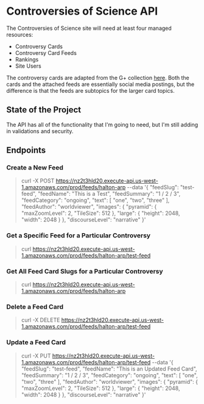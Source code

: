 # Controversies of Science API

The Controversies of Science site will need at least four managed resources:

- Controversy Cards
- Controversy Card Feeds
- Rankings
- Site Users

The controversy cards are adapted from the G+ collection [here](https://plus.google.com/collection/Yhn4Y).  Both the cards and the attached feeds are essentially social media postings, but the difference is that the feeds are subtopics for the larger card topics.

## State of the Project

The API has all of the functionality that I'm going to need, but I'm still adding in validations and security.

## Endpoints

### Create a New Feed

> curl -X POST https://nz2t3hld20.execute-api.us-west-1.amazonaws.com/prod/feeds/halton-arp --data '{ "feedSlug": "test-feed", "feedName": "This is a Test", "feedSummary": "1 / 2 / 3", "feedCategory": "ongoing", "text": [ "one", "two", "three" ], "feedAuthor": "worldviewer", "images": { "pyramid": { "maxZoomLevel": 2, "TileSize": 512 }, "large": { "height": 2048, "width": 2048 } }, "discourseLevel": "narrative" }'

### Get a Specific Feed for a Particular Controversy

> curl https://nz2t3hld20.execute-api.us-west-1.amazonaws.com/prod/feeds/halton-arp/test-feed

### Get All Feed Card Slugs for a Particular Controversy

> curl https://nz2t3hld20.execute-api.us-west-1.amazonaws.com/prod/feeds/halton-arp

### Delete a Feed Card

> curl -X DELETE https://nz2t3hld20.execute-api.us-west-1.amazonaws.com/prod/feeds/halton-arp/test-feed

### Update a Feed Card

> curl -X PUT https://nz2t3hld20.execute-api.us-west-1.amazonaws.com/prod/feeds/halton-arp/test-feed --data '{ "feedSlug": "test-feed", "feedName": "This is an Updated Feed Card", "feedSummary": "1 / 2 / 3", "feedCategory": "ongoing", "text": [ "one", "two", "three" ], "feedAuthor": "worldviewer", "images": { "pyramid": { "maxZoomLevel": 2, "TileSize": 512 }, "large": { "height": 2048, "width": 2048 } }, "discourseLevel": "narrative" }'
